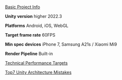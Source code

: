 
[Basic Project Info](Docs%2FBasicProjectInfo.md)

**Unity version**
higher 2022.3

**Platforms**
Android, iOS, WebGL

**Target frame rate**
60FPS

**Min spec devices**
iPhone 7, Samsung A21s / Xiaomi Mi9

**Render Pipeline**
Built-in

[Technical Performance Targets](Docs%2FTechnicalPerformanceTargets.md)

[Top7 Unity Architecture Mistakes](Docs%2FTop7_Unity_Architecture_Mistakes.md)

